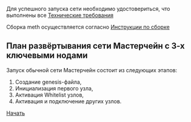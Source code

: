 Для успешного запуска сети необходимо удостовериться, что выполнены все [Технические требования](https://github.com/fintechru/meth/wiki/Технические-требования-к-узлу)

Сборка meth осуществляется согласно [Инструкции по сборке](https://github.com/fintechru/meth/blob/ft/tls_keys/whitelist-utils/Инструкции-по-сборке.md)

## План развёртывания сети Мастерчейн с 3-х ключевыми нодами

Запуск обычной сети Мастерчейн состоит из следующих этапов:

1. Создание genesis-файла,
2. Инициализация первого узла,
3. Активация Whitelist узлов,
4. Активация и подключение других узлов.

[Начать](https://github.com/fintechru/meth/blob/ft/tls_keys/whitelist-utils/Создание-genesis-файла.md)

